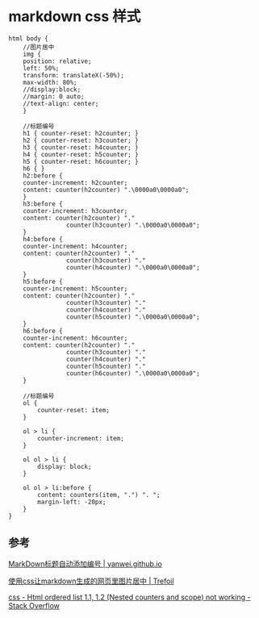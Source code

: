 # markdown css 样式

```less
html body {
    //图片居中
    img {
    position: relative;
    left: 50%;
    transform: translateX(-50%);
    max-width: 80%;
    //display:block;
    //margin: 0 auto;
    //text-align: center;
    }

    //标题编号
    h1 { counter-reset: h2counter; }
    h2 { counter-reset: h3counter; }
    h3 { counter-reset: h4counter; }
    h4 { counter-reset: h5counter; }
    h5 { counter-reset: h6counter; }
    h6 { }
    h2:before {
    counter-increment: h2counter;
    content: counter(h2counter) ".\0000a0\0000a0";
    }
    h3:before {
    counter-increment: h3counter;
    content: counter(h2counter) "."
                counter(h3counter) ".\0000a0\0000a0";
    }
    h4:before {
    counter-increment: h4counter;
    content: counter(h2counter) "."
                counter(h3counter) "."
                counter(h4counter) ".\0000a0\0000a0";
    }
    h5:before {
    counter-increment: h5counter;
    content: counter(h2counter) "."
                counter(h3counter) "."
                counter(h4counter) "."
                counter(h5counter) ".\0000a0\0000a0";
    }
    h6:before {
    counter-increment: h6counter;
    content: counter(h2counter) "."
                counter(h3counter) "."
                counter(h4counter) "."
                counter(h5counter) "."
                counter(h6counter) ".\0000a0\0000a0";
    }

    //标题编号
    ol {
        counter-reset: item;
    }

    ol > li {
        counter-increment: item;
    }

    ol ol > li {
        display: block;
    }

    ol ol > li:before {
        content: counters(item, ".") ". ";
        margin-left: -20px;
    }
}
```

## 参考

[MarkDown标题自动添加编号 | yanwei.github.io](https://yanwei.github.io/misc/markdown-auto-number-title.html)

[使用css让markdown生成的网页里图片居中 | Trefoil](http://trefoil.github.io/2013/10/23/cssmarkdown.html)

[css - Html ordered list 1.1, 1.2 (Nested counters and scope) not working - Stack Overflow](https://stackoverflow.com/questions/10405945/html-ordered-list-1-1-1-2-nested-counters-and-scope-not-working)
